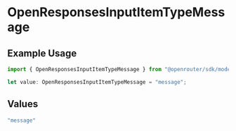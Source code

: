 # OpenResponsesInputItemTypeMessage

## Example Usage

```typescript
import { OpenResponsesInputItemTypeMessage } from "@openrouter/sdk/models";

let value: OpenResponsesInputItemTypeMessage = "message";
```

## Values

```typescript
"message"
```